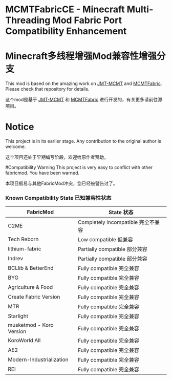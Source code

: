 # MCMTFabricCE - Minecraft Multi-Threading Mod Fabric Port Compatibility Enhancement
# Minecraft多线程增强Mod兼容性增强分支
This mod is based on the amazing work on [JMT-MCMT](https://github.com/jediminer543/JMT-MCMT) and [MCMTFabric](https://github.com/himekifee/MCMTFabric). Please check that repository for details.

这个mod是基于 [JMT-MCMT](https://github.com/jediminer543/JMT-MCMT) 和 [MCMTFabric](https://github.com/himekifee/MCMTFabric) 进行开发的，有关更多请前往源项目。
# Notice
This project is in its earlier stage. Any contribution to the original author is welcome.

这个项目还处于早期编写阶段，欢迎给原作者赞助。

#Compatibility Warning
This project is very easy to conflict with other fabricmod. You have been warned.

本项目极易与其他FabricMod冲突，您已经被警告过了。
### Known Compatibility State 已知兼容性状态
| FabricMod                | State 状态                      |
|--------------------------|-------------------------------|
| C2ME                     | Completely incompatible 完全不兼容 |
| Tech Reborn              | Low compatible 低兼容            |
| lithium-fabric           | Partially compatible 部分兼容     |
| Indrev                   | Partially compatible 部分兼容     |
| BCLlib & BetterEnd       | Fully compatible 完全兼容         |
| BYG                      | Fully compatible 完全兼容         |
| Agriculture & Food       | Fully compatible 完全兼容         |
| Create Fabric Version    | Fully compatible 完全兼容         |
| MTR                      | Fully compatible 完全兼容         |
| Starlight                | Fully compatible 完全兼容         |
| musketmod - Koro Version | Fully compatible 完全兼容         |
| KoroWorld All            | Fully compatible 完全兼容         |
| AE2                      | Fully compatible 完全兼容         |
| Modern-Industrialization | Fully compatible 完全兼容         |
| REI                      | Fully compatible 完全兼容         |
